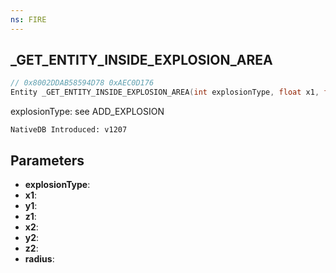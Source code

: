 ```yaml
---
ns: FIRE
---
```

## _GET_ENTITY_INSIDE_EXPLOSION_AREA

```c
// 0x8002DDAB58594D78 0xAEC0D176
Entity _GET_ENTITY_INSIDE_EXPLOSION_AREA(int explosionType, float x1, float y1, float z1, float x2, float y2, float z2, float radius);
```

explosionType: see ADD_EXPLOSION

```
NativeDB Introduced: v1207
```

## Parameters
* **explosionType**:
* **x1**:
* **y1**:
* **z1**:
* **x2**:
* **y2**:
* **z2**:
* **radius**:
